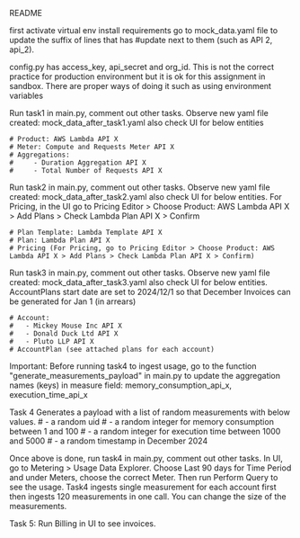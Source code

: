 README


first activate virtual env
install requirements
go to mock_data.yaml file to update the suffix of lines that has #update next to them (such as API 2, api_2).


config.py has access_key, api_secret and org_id. This is not the correct practice for production environment but it is ok for this assignment in sandbox. There are proper ways of doing it such as using environment variables

Run task1 in main.py, comment out other tasks. Observe new yaml file created: mock_data_after_task1.yaml
also check UI for below entities

    # Product: AWS Lambda API X
    # Meter: Compute and Requests Meter API X
    # Aggregations:
    #     - Duration Aggregation API X
    #     - Total Number of Requests API X


Run task2 in main.py, comment out other tasks. Observe new yaml file created: mock_data_after_task2.yaml
also check UI for below entities. 
For Pricing, in the UI go to Pricing Editor > Choose Product: AWS Lambda API X > Add Plans > Check Lambda Plan API X > Confirm

    # Plan Template: Lambda Template API X
    # Plan: Lambda Plan API X
    # Pricing (For Pricing, go to Pricing Editor > Choose Product: AWS Lambda API X > Add Plans > Check Lambda Plan API X > Confirm)


Run task3 in main.py, comment out other tasks. Observe new yaml file created: mock_data_after_task3.yaml
also check UI for below entities. 
AccountPlans start date are set to 2024/12/1 so that December Invoices can be generated for Jan 1 (in arrears)

    # Account:
    #   - Mickey Mouse Inc API X
    #   - Donald Duck Ltd API X
    #   - Pluto LLP API X
    # AccountPlan (see attached plans for each account) 


Important: Before running task4 to ingest usage, go to the function "generate_measurements_payload" in main.py to update the aggregation names (keys) in measure field: memory_consumption_api_x, execution_time_api_x

Task 4 Generates a payload with a list of random measurements with below values.
    #   - a random uid
    #   - a random integer for memory consumption between 1 and 100
    #   - a random integer for execution time between 1000 and 5000
    #   - a random timestamp in December 2024

Once above is done, run task4 in main.py, comment out other tasks. In UI, go to Metering > Usage Data Explorer. Choose Last 90 days for Time Period and
under Meters, choose the correct Meter. Then run Perform Query to see the usage.
Task4 ingests single measurement for each account first then ingests 120 measurements in one call. You can change the size of the measurements.

Task 5: Run Billing in UI to see invoices.



